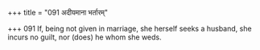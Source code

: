 +++
title = "091 अदीयमाना भर्तारम्"

+++
091	If, being not given in marriage, she herself seeks a husband, she incurs no guilt, nor (does) he whom she weds.
